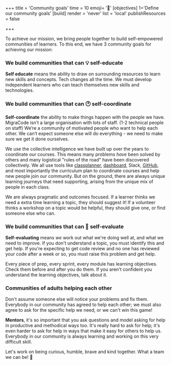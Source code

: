 +++
title = 'Community goals'
time = 10
emoji= '🎯'
[objectives]
1='Define our community goals'
[build]
  render = 'never'
  list = 'local'
  publishResources = false

+++

To achieve our mission, we bring people together to build self-empowered communities of learners. To this end, we have 3 community goals for achieving our mission:

### We build communities that can **💡 self-educate**

**Self educate** means the ability to draw on surrounding resources to learn new skills and concepts. Tech changes all the time. We must develop independent learners who can teach themselves new skills and technologies.

### We build communities that can **🕐 self-coordinate**

**Self-coordinate** the ability to make things happen with the people we have. MigraCode isn’t a large organisation with lots of staff. (1-2 technical people on staff) We’re a community of motivated people who want to help each other. We can’t expect someone else will do everything - we need to make sure we get it done ourselves.

We use the collective intelligence we have built up over the years to coordinate our courses. This means many problems _have_ been solved by others and many logistical "rules of the road" have been discovered collectively. We all use tools like [classplanner](https://classplanner.codeyourfuture.io/), [dashboard](https://dashboard.codeyourfuture.io/), Slack, [GitHub](https://github.com/CodeYourFuture/Table-of-Contents), and most importantly the curriculum plan to coordinate courses and help new people join our community. But on the ground, there are always unique learning journeys that need supporting, arising from the unique mix of people in each class.

We are always pragmatic and outcomes focused. If a learner thinks we need a extra time learning a topic, they should suggest it! If a volunteer thinks a workshop on a topic would be helpful, they should give one, or find someone else who can.

### We build communities that can **📝 self-evaluate**

**Self-evaluating** means _we_ work out what we're doing well at, and what we need to improve. If you don't understand a topic, you must identify this and get help. If you're expecting to get code review and no one has reviewed your code after a week or so, you must raise this problem and get help.

Every piece of prep, every sprint, every module has learning objectives. Check them before and after you do them. If you aren't confident you understand the learning objectives, talk about it.

### Communities of adults helping each other

Don't assume someone else will notice your problems and fix them. Everybody in our community has agreed to help each other; we must also agree to ask for the specific help we need, or we can't win this game!

**Mentors**, it's so important that you ask questions and model asking for help in productive and methodical ways too. It's really hard to ask for help; it's even harder to ask for help in ways that make it easy for others to help us. Everybody in our community is always learning and working on this very difficult skill.

Let's work on being curious, humble, brave and kind together. What a team we can be! 🚀
